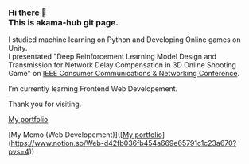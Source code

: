 ### Hi there 👋 <br> This is akama-hub git page.

I studied machine learning on Python and Developing Online games on Unity.<br>
I presentated "Deep Reinforcement Learning Model Design and Transmission for Network Delay Compensation in 3D Online Shooting Game" on [IEEE Consumer Communications & Networking Conference](https://ccnc2023.ieee-ccnc.org/detailed-program).<br>

I’m currently learning Frontend Web Developement.

Thank you for visiting.

[My portfolio](https://akama-hub.github.io/Portfolio/)

[My Memo (Web Developement)]([[My portfolio](https://akama-hub.github.io/Portfolio/)](https://www.notion.so/Web-d42fb036fb454a669e65791c1c23a670?pvs=4))

<!-- [![Anurag's GitHub stats](https://github-readme-stats.vercel.app/api?username=akama-hub)](https://github.com/anuraghazra/github-readme-stats) -->

<!--
**akama-hub/akama-hub** is a ✨ _special_ ✨ repository because its `README.md` (this file) appears on your GitHub profile.

Here are some ideas to get you started:

- 🔭 I’m currently working on ...
- 🌱 I’m currently learning ...
- 👯 I’m looking to collaborate on ...
- 🤔 I’m looking for help with ...
- 💬 Ask me about ...
- 📫 How to reach me: ...
- 😄 Pronouns: ...
- ⚡ Fun fact: ...
-->
